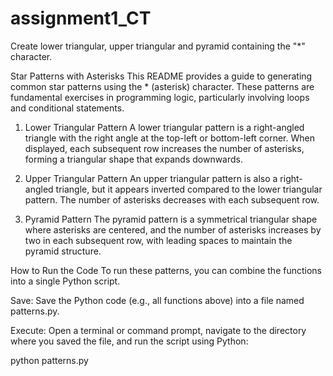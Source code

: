 # assignment1_CT
Create lower triangular, upper triangular and pyramid containing the "*" character.

Star Patterns with Asterisks
This README provides a guide to generating common star patterns using the * (asterisk) character. These patterns are fundamental exercises in programming logic, particularly involving loops and conditional statements.

1. Lower Triangular Pattern
A lower triangular pattern is a right-angled triangle with the right angle at the top-left or bottom-left corner. When displayed, each subsequent row increases the number of asterisks, forming a triangular shape that expands downwards.

2. Upper Triangular Pattern
An upper triangular pattern is also a right-angled triangle, but it appears inverted compared to the lower triangular pattern. The number of asterisks decreases with each subsequent row.

3. Pyramid Pattern
The pyramid pattern is a symmetrical triangular shape where asterisks are centered, and the number of asterisks increases by two in each subsequent row, with leading spaces to maintain the pyramid structure.

How to Run the Code
To run these patterns, you can combine the functions into a single Python script.

Save: Save the Python code (e.g., all functions above) into a file named patterns.py.

Execute: Open a terminal or command prompt, navigate to the directory where you saved the file, and run the script using Python:

python patterns.py

